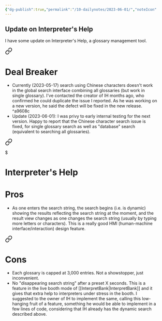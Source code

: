 ```yaml
---
{"dg-publish":true,"permalink":"/10-dailynotes/2023-06-01/","noteIcon":"2","created":"","updated":""}
---
```


## Update on Interpreter's Help

I have some update on Interpreter's Help, a glossary management tool.


<div class="transclusion internal-embed is-loaded"><a class="markdown-embed-link" href="/interpreter-s-help/#deal-breaker" aria-label="Open link"><svg xmlns="http://www.w3.org/2000/svg" width="24" height="24" viewBox="0 0 24 24" fill="none" stroke="currentColor" stroke-width="2" stroke-linecap="round" stroke-linejoin="round" class="svg-icon lucide-link"><path d="M10 13a5 5 0 0 0 7.54.54l3-3a5 5 0 0 0-7.07-7.07l-1.72 1.71"></path><path d="M14 11a5 5 0 0 0-7.54-.54l-3 3a5 5 0 0 0 7.07 7.07l1.71-1.71"></path></svg></a><div class="markdown-embed">



# Deal Breaker

- Currently (2023-05-17) search using Chinese characters doesn't work in the global search interface combining all glossaries (but work in single glossary). I've contacted the creator of IH months ago, who confirmed he could duplicate the issue I reported. As he was working on a new version, he said the defect will be fixed in the new release. ^a9608c
- Update (2023-06-01): I was privy to early internal testing for the next version. Happy to report that the Chinese character search issue is fixed, for single glossary search as well as "database" search (equivalent to searching all glossaries). 


</div></div>



<div class="transclusion internal-embed is-loaded"><a class="markdown-embed-link" href="/interpreter-s-help/#pros" aria-label="Open link"><svg xmlns="http://www.w3.org/2000/svg" width="24" height="24" viewBox="0 0 24 24" fill="none" stroke="currentColor" stroke-width="2" stroke-linecap="round" stroke-linejoin="round" class="svg-icon lucide-link"><path d="M10 13a5 5 0 0 0 7.54.54l3-3a5 5 0 0 0-7.07-7.07l-1.72 1.71"></path><path d="M14 11a5 5 0 0 0-7.54-.54l-3 3a5 5 0 0 0 7.07 7.07l1.71-1.71"></path></svg></a><div class="markdown-embed">

$<div class="markdown-embed-title">

# Interpreter's Help

</div>


# Pros
- As one enters the search string, the search begins (i.e. is dynamic) showing the results reflecting the search string at the moment, and the result view changes as one changes the search string (usually by typing more letters or characters). This is a really good HMI (human-machine interface/interaction) design feature.


</div></div>



<div class="transclusion internal-embed is-loaded"><a class="markdown-embed-link" href="/interpreter-s-help/#cons" aria-label="Open link"><svg xmlns="http://www.w3.org/2000/svg" width="24" height="24" viewBox="0 0 24 24" fill="none" stroke="currentColor" stroke-width="2" stroke-linecap="round" stroke-linejoin="round" class="svg-icon lucide-link"><path d="M10 13a5 5 0 0 0 7.54.54l3-3a5 5 0 0 0-7.07-7.07l-1.72 1.71"></path><path d="M14 11a5 5 0 0 0-7.54-.54l-3 3a5 5 0 0 0 7.07 7.07l1.71-1.71"></path></svg></a><div class="markdown-embed">



# Cons
- Each glossary is capped at 3,000 entries. Not a showstopper, just inconvenient.
- No "disappearing search string" after a preset X seconds. This is a feature in the live booth mode of [[InterpretBank\|InterpretBank]] and it gives that extra help to interpreters under stress in the booth. I suggested to the owner of IH to implement the same, calling this low-hanging fruit of a feature, something he would be able to implement in a few lines of code, considering that IH already has the dynamic search described above.


</div></div>
